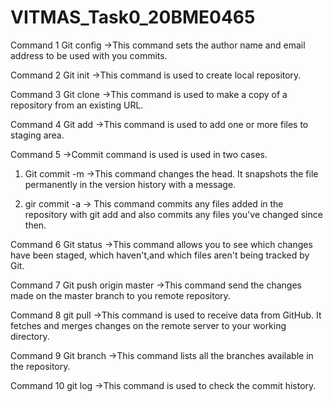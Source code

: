 # VITMAS_Task0_20BME0465
Command 1
Git config
->This command sets the author name and email address to be used with you commits.

Command 2
Git init
->This command is used to create local repository.

Command 3
Git clone
->This command is used to make a copy of a repository from an existing URL.

Command 4
Git add
->This command is used to add one or more files to staging area.

Command 5
->Commit command is used is used in two cases.

1) Git commit -m
->This command changes the head. It snapshots the file permanently in the version history with a message.

2) gir commit -a
-> This command commits any files added in the repository with git add and also commits any files you've changed since then.

Command 6
Git status
->This command allows you to see which changes have been staged, which haven't,and which files aren't being tracked by Git.

Command 7
Git push origin master
->This command send the changes made on the master branch to you remote repository.

Command 8
git pull
->This command is used to receive data from GitHub. It fetches and merges changes on the remote server to your working directory.

Command 9
Git branch
->This command lists all the branches available in the repository.

Command 10
git log
->This command is used to check the commit history.

